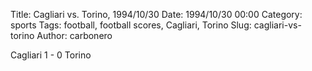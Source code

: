 Title: Cagliari vs. Torino, 1994/10/30
Date: 1994/10/30 00:00
Category: sports
Tags: football, football scores, Cagliari, Torino
Slug: cagliari-vs-torino
Author: carbonero


Cagliari 1 - 0 Torino
